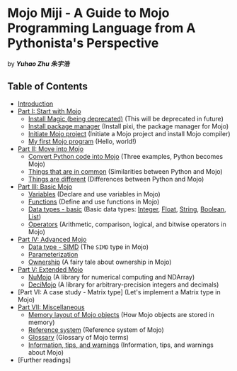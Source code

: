 # Mojo Miji - A Guide to Mojo Programming Language from A Pythonista's Perspective

by ***Yuhao Zhu 朱宇浩***

## Table of Contents

- [Introduction](./intro)
- [Part I: Start with Mojo](./start/start)
  - [Install Magic (being deprecated)](./start/magic) (This will be deprecated in future)
  - [Install package manager](./start/pixi) (Install pixi, the package manager for Mojo)
  - [Initiate Mojo project](./start/project) (Initiate a Mojo project and install Mojo compiler)
  - [My first Mojo program](./start/hello) (Hello, world!)
- [Part II: Move into Mojo](./move/move)
  - [Convert Python code into Mojo](./move/examples) (Three examples, Python becomes Mojo)
  - [Things that are in common](./move/common) (Similarities between Python and Mojo)
  - [Things are different](./move/different) (Differences between Python and Mojo)
- [Part III: Basic Mojo](./basic/basic)
  - [Variables](./basic/variables) (Declare and use variables in Mojo)
  - [Functions](./basic/functions) (Define and use functions in Mojo)
  - [Data types - basic](./basic/types) (Basic data types: [Integer](./basic/types#integer), [Float](./basic/types#float), [String](./basic/types#string), [Boolean](./basic/types#boolean), [List](./basic/types#list))
  - [Operators](./basic/operators) (Arithmetic, comparison, logical, and bitwise operators in Mojo)
  <!-- - [Control flows (Yuhao is working on this)](./basic/control_flows) -->
  <!-- - [Structs (Yuhao is working on this)](./basic/structs) -->
- [Part IV: Advanced Mojo](./advanced/advanced)
  - [Data type - SIMD](./advanced/simd) (The `SIMD` type in Mojo)
  <!-- - [Error handling (Yuhao is working on this)](./advanced/error_handling) -->
  - [Parameterization](./advanced/parameterization)
  <!-- - [Traits (Yuhao is working on this)](./advanced/traits) -->
  - [Ownership](./advanced/ownership) (A fairy tale about ownership in Mojo)
  <!-- - [Lifetime] -->
  <!-- - [Call Python in Mojo](./advanced/python) -->
- [Part V: Extended Mojo](./extensions/extensions)
  - [NuMojo](./extensions/numojo) (A library for numerical computing and NDArray)
  - [DeciMojo](./extensions/decimojo) (A library for arbitrary-precision integers and decimals)
- [Part VI: A case study - Matrix type] (Let's implement a Matrix type in Mojo)
- [Part VII: Miscellaneous](./misc/misc)
  - [Memory layout of Mojo objects](./misc/layout) (How Mojo objects are stored in memory)
  - [Reference system](./misc/reference) (Reference system of Mojo)
  - [Glossary](./misc/glossary) (Glossary of Mojo terms)
  - [Information, tips, and warnings](./misc/tips) (Information, tips, and warnings about Mojo)
- [Further readings]
